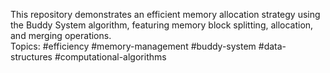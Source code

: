 This repository demonstrates an efficient memory allocation strategy using the Buddy System algorithm, featuring memory block splitting, allocation, and merging operations.</br>
Topics: #efficiency #memory-management #buddy-system #data-structures #computational-algorithms
